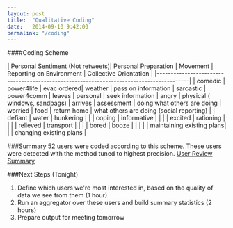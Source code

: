 ```yaml
---
layout: post
title:  "Qualitative Coding"
date:   2014-09-10 9:42:00
permalink: "/coding"
---
```


####Coding Scheme
	
| Personal Sentiment (Not retweets)| Personal Preparation | Movement | Reporting on Environment  | Collective Orientation | 
|-----------------------------------------------------------------------------------------|
| comedic	  | power4life  | evac ordered| weather                | pass on information
| sarcastic | power4comm  | leaves      | personal               | seek information
| angry	  | physical ( windows, sandbags) | arrives     | assessment             | doing what others are doing
| worried	  | food        | return home | what others are doing (social reporting) |
| defiant   | water       | hunkering   |                        |
| coping	  | informative |             |                        |
| excited	  | rationing   |             |                        | 
| relieved  | transport   |             |                        |
| bored     | booze       |             |                        |
|           | maintaining existing plans|
|           | changing existing plans |



###Summary
52 users were coded according to this scheme.  These users were detected with the method tuned to highest precision. [User Review Summary](https://docs.google.com/a/colorado.edu/spreadsheets/d/1rYNTBbGJLd_gE7hG--x2WLHLhvTN9ZF1LOt9mujE3FU/edit#gid=0)

###Next Steps (Tonight)
1. Define which users we're most interested in, based on the quality of data we see from them (1 hour)
2. Run an aggregator over these users and build summary statistics (2 hours)
3. Prepare output for meeting tomorrow